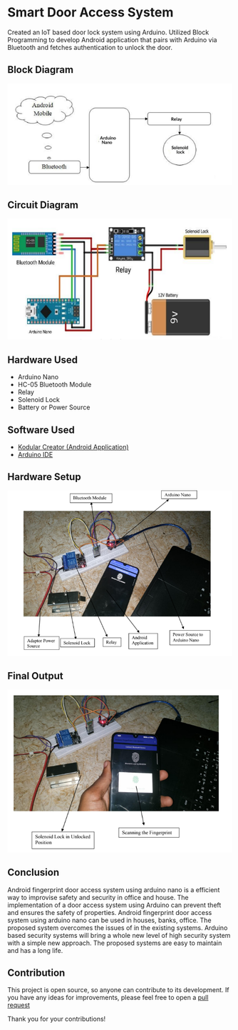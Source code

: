 <html>
<body>
    <h1>Smart Door Access System</h1>
    <p>Created an IoT based door lock system using Arduino. Utilized Block Programming to develop Android application that pairs with Arduino via Bluetooth and fetches authentication to unlock the door.</p>
    <h2>Block Diagram</h2>
    <div align="center">
        <img src="./images/blockDiagram.PNG" alt="BlockDiagram"></div>
    <h2>Circuit Diagram</h2>
    <div align="center">
        <img src="./images/circuitDiagram.png" alt="circuitDiagram">
    </div>
    <h2>Hardware Used</h2>
    <ul>
        <li>Arduino Nano</li>
        <li>HC-05 Bluetooth Module</li>
        <li>Relay</li>
        <li>Solenoid Lock</li>
        <li>Battery or Power Source</li>
    </ul>
    <h2>Software Used</h2>
    <ul>
        <a href="https://www.kodular.io/"><li>Kodular Creator (Android Application)</li></a>
        <a href="https://www.arduino.cc/en/software"><li>Arduino IDE</li></a>
    </ul>
    <h2>Hardware Setup</h2>
    <div align="center">
    <img src="./images/hardwareSetup.png" alt="hardwareSetupImage" />
    </div>
    <h2>Final Output</h2>
    <div align="center">
    <img src="./images/output.png" alt="outputImage" />
    </div>
    <h2>Conclusion</h2>
    <p>Android fingerprint door access system using arduino nano is a efficient way to improvise safety and security in office and house. The implementation of a door access system using Arduino can prevent theft and ensures the safety of properties. Android fingerprint door access system using arduino nano can be used in houses, banks, office. The proposed system overcomes the issues of in the existing systems. Arduino based security systems will bring a whole new level of high security system with a simple new approach. The proposed systems are easy to maintain and has a long life.</p>
    <h2>Contribution</h2>
    <p>
    This project is open source, so anyone can contribute to its development. If you have any ideas for improvements, please feel free to open a <a href="https://github.com/CodeWithMugesh/smartDoorAccessSystem/pulls">pull request</a></p>
    <p>Thank you for your contributions!</p>
<body>
</html>



